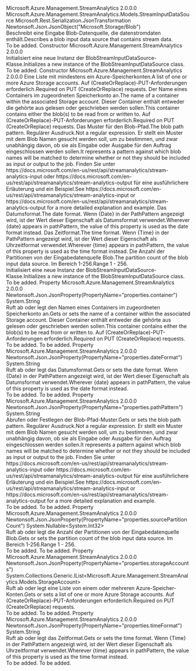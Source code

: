 <Type Name="BlobStreamInputDataSource" FullName="Microsoft.Azure.Management.StreamAnalytics.Models.BlobStreamInputDataSource">
  <TypeSignature Language="C#" Value="public class BlobStreamInputDataSource : Microsoft.Azure.Management.StreamAnalytics.Models.StreamInputDataSource" />
  <TypeSignature Language="ILAsm" Value=".class public auto ansi beforefieldinit BlobStreamInputDataSource extends Microsoft.Azure.Management.StreamAnalytics.Models.StreamInputDataSource" />
  <TypeSignature Language="DocId" Value="T:Microsoft.Azure.Management.StreamAnalytics.Models.BlobStreamInputDataSource" />
  <TypeSignature Language="VB.NET" Value="Public Class BlobStreamInputDataSource&#xA;Inherits StreamInputDataSource" />
  <TypeSignature Language="F#" Value="type BlobStreamInputDataSource = class&#xA;    inherit StreamInputDataSource" />
  <AssemblyInfo>
    <AssemblyName>Microsoft.Azure.Management.StreamAnalytics</AssemblyName>
    <AssemblyVersion>2.0.0.0</AssemblyVersion>
  </AssemblyInfo>
  <Base>
    <BaseTypeName>Microsoft.Azure.Management.StreamAnalytics.Models.StreamInputDataSource</BaseTypeName>
  </Base>
  <Interfaces />
  <Attributes>
    <Attribute>
      <AttributeName>Microsoft.Rest.Serialization.JsonTransformation</AttributeName>
    </Attribute>
    <Attribute>
      <AttributeName>Newtonsoft.Json.JsonObject("Microsoft.Storage/Blob")</AttributeName>
    </Attribute>
  </Attributes>
  <Docs>
    <summary>
            <span data-ttu-id="4c679-101">Beschreibt eine Eingabe Blob-Datenquelle, die datenstromdaten enthält.</span><span class="sxs-lookup"><span data-stu-id="4c679-101">Describes a blob input data source that contains stream data.</span></span>
            </summary>
    <remarks>To be added.</remarks>
  </Docs>
  <Members>
    <Member MemberName=".ctor">
      <MemberSignature Language="C#" Value="public BlobStreamInputDataSource ();" />
      <MemberSignature Language="ILAsm" Value=".method public hidebysig specialname rtspecialname instance void .ctor() cil managed" />
      <MemberSignature Language="DocId" Value="M:Microsoft.Azure.Management.StreamAnalytics.Models.BlobStreamInputDataSource.#ctor" />
      <MemberSignature Language="VB.NET" Value="Public Sub New ()" />
      <MemberType>Constructor</MemberType>
      <AssemblyInfo>
        <AssemblyName>Microsoft.Azure.Management.StreamAnalytics</AssemblyName>
        <AssemblyVersion>2.0.0.0</AssemblyVersion>
      </AssemblyInfo>
      <Parameters />
      <Docs>
        <summary>
            <span data-ttu-id="4c679-102">Initialisiert eine neue Instanz der BlobStreamInputDataSource-Klasse.</span><span class="sxs-lookup"><span data-stu-id="4c679-102">Initializes a new instance of the BlobStreamInputDataSource class.</span></span>
            </summary>
        <remarks>To be added.</remarks>
      </Docs>
    </Member>
    <Member MemberName=".ctor">
      <MemberSignature Language="C#" Value="public BlobStreamInputDataSource (System.Collections.Generic.IList&lt;Microsoft.Azure.Management.StreamAnalytics.Models.StorageAccount&gt; storageAccounts = null, string container = null, string pathPattern = null, string dateFormat = null, string timeFormat = null, Nullable&lt;int&gt; sourcePartitionCount = null);" />
      <MemberSignature Language="ILAsm" Value=".method public hidebysig specialname rtspecialname instance void .ctor(class System.Collections.Generic.IList`1&lt;class Microsoft.Azure.Management.StreamAnalytics.Models.StorageAccount&gt; storageAccounts, string container, string pathPattern, string dateFormat, string timeFormat, valuetype System.Nullable`1&lt;int32&gt; sourcePartitionCount) cil managed" />
      <MemberSignature Language="DocId" Value="M:Microsoft.Azure.Management.StreamAnalytics.Models.BlobStreamInputDataSource.#ctor(System.Collections.Generic.IList{Microsoft.Azure.Management.StreamAnalytics.Models.StorageAccount},System.String,System.String,System.String,System.String,System.Nullable{System.Int32})" />
      <MemberSignature Language="VB.NET" Value="Public Sub New (Optional storageAccounts As IList(Of StorageAccount) = null, Optional container As String = null, Optional pathPattern As String = null, Optional dateFormat As String = null, Optional timeFormat As String = null, Optional sourcePartitionCount As Nullable(Of Integer) = null)" />
      <MemberSignature Language="F#" Value="new Microsoft.Azure.Management.StreamAnalytics.Models.BlobStreamInputDataSource : System.Collections.Generic.IList&lt;Microsoft.Azure.Management.StreamAnalytics.Models.StorageAccount&gt; * string * string * string * string * Nullable&lt;int&gt; -&gt; Microsoft.Azure.Management.StreamAnalytics.Models.BlobStreamInputDataSource" Usage="new Microsoft.Azure.Management.StreamAnalytics.Models.BlobStreamInputDataSource (storageAccounts, container, pathPattern, dateFormat, timeFormat, sourcePartitionCount)" />
      <MemberType>Constructor</MemberType>
      <AssemblyInfo>
        <AssemblyName>Microsoft.Azure.Management.StreamAnalytics</AssemblyName>
        <AssemblyVersion>2.0.0.0</AssemblyVersion>
      </AssemblyInfo>
      <Parameters>
        <Parameter Name="storageAccounts" Type="System.Collections.Generic.IList&lt;Microsoft.Azure.Management.StreamAnalytics.Models.StorageAccount&gt;" />
        <Parameter Name="container" Type="System.String" />
        <Parameter Name="pathPattern" Type="System.String" />
        <Parameter Name="dateFormat" Type="System.String" />
        <Parameter Name="timeFormat" Type="System.String" />
        <Parameter Name="sourcePartitionCount" Type="System.Nullable&lt;System.Int32&gt;" />
      </Parameters>
      <Docs>
        <param name="storageAccounts"><span data-ttu-id="4c679-103">Eine Liste mit mindestens ein Azure-Speicherkonten.</span><span class="sxs-lookup"><span data-stu-id="4c679-103">A list of one or more Azure Storage accounts.</span></span> <span data-ttu-id="4c679-104">Auf (CreateOrReplace)-PUT-Anforderungen erforderlich.</span><span class="sxs-lookup"><span data-stu-id="4c679-104">Required on PUT (CreateOrReplace) requests.</span></span></param>
        <param name="container"><span data-ttu-id="4c679-105">Der Name eines Containers im zugeordneten Speicherkonto an.</span><span class="sxs-lookup"><span data-stu-id="4c679-105">The name of a container within the associated Storage account.</span></span> <span data-ttu-id="4c679-106">Dieser Container enthält entweder die gehörte aus gelesen oder geschrieben werden sollen.</span><span class="sxs-lookup"><span data-stu-id="4c679-106">This container contains either the blob(s) to be read from or written to.</span></span> <span data-ttu-id="4c679-107">Auf (CreateOrReplace)-PUT-Anforderungen erforderlich.</span><span class="sxs-lookup"><span data-stu-id="4c679-107">Required on PUT (CreateOrReplace) requests.</span></span></param>
        <param name="pathPattern"><span data-ttu-id="4c679-108">Das Muster für den Blob-Pfad.</span><span class="sxs-lookup"><span data-stu-id="4c679-108">The blob path pattern.</span></span> <span data-ttu-id="4c679-109">Regulärer Ausdruck.</span><span class="sxs-lookup"><span data-stu-id="4c679-109">Not a regular expression.</span></span> <span data-ttu-id="4c679-110">Er stellt ein Muster mit dem Blob Namen gesucht werden soll, um zu bestimmen, und zwar unabhängig davon, ob sie als Eingabe oder Ausgabe für den Auftrag eingeschlossen werden sollen.</span><span class="sxs-lookup"><span data-stu-id="4c679-110">It represents a pattern against which blob names will be matched to determine whether or not they should be included as input or output to the job.</span></span> <span data-ttu-id="4c679-111">Finden Sie unter https://docs.microsoft.com/en-us/rest/api/streamanalytics/stream-analytics-input oder https://docs.microsoft.com/en-us/rest/api/streamanalytics/stream-analytics-output für eine ausführlichere Erläuterung und ein Beispiel.</span><span class="sxs-lookup"><span data-stu-id="4c679-111">See https://docs.microsoft.com/en-us/rest/api/streamanalytics/stream-analytics-input or https://docs.microsoft.com/en-us/rest/api/streamanalytics/stream-analytics-output for a more detailed explanation and example.</span></span></param>
        <param name="dateFormat"><span data-ttu-id="4c679-112">Das Datumsformat.</span><span class="sxs-lookup"><span data-stu-id="4c679-112">The date format.</span></span> <span data-ttu-id="4c679-113">Wenn {Date} in der PathPattern angezeigt wird, ist der Wert dieser Eigenschaft als Datumsformat verwendet.</span><span class="sxs-lookup"><span data-stu-id="4c679-113">Wherever {date} appears in pathPattern, the value of this property is used as the date format instead.</span></span></param>
        <param name="timeFormat"><span data-ttu-id="4c679-114">Das Zeitformat.</span><span class="sxs-lookup"><span data-stu-id="4c679-114">The time format.</span></span> <span data-ttu-id="4c679-115">Wenn {Time} in der PathPattern angezeigt wird, ist der Wert dieser Eigenschaft als Uhrzeitformat verwendet.</span><span class="sxs-lookup"><span data-stu-id="4c679-115">Wherever {time} appears in pathPattern, the value of this property is used as the time format instead.</span></span></param>
        <param name="sourcePartitionCount"><span data-ttu-id="4c679-116">Die Anzahl der Partitionen von der Eingabedatenquelle Blob.</span><span class="sxs-lookup"><span data-stu-id="4c679-116">The partition count of the blob input data source.</span></span> <span data-ttu-id="4c679-117">Im Bereich 1-256.</span><span class="sxs-lookup"><span data-stu-id="4c679-117">Range 1 - 256.</span></span></param>
        <summary>
            <span data-ttu-id="4c679-118">Initialisiert eine neue Instanz der BlobStreamInputDataSource-Klasse.</span><span class="sxs-lookup"><span data-stu-id="4c679-118">Initializes a new instance of the BlobStreamInputDataSource class.</span></span>
            </summary>
        <remarks>To be added.</remarks>
      </Docs>
    </Member>
    <Member MemberName="Container">
      <MemberSignature Language="C#" Value="public string Container { get; set; }" />
      <MemberSignature Language="ILAsm" Value=".property instance string Container" />
      <MemberSignature Language="DocId" Value="P:Microsoft.Azure.Management.StreamAnalytics.Models.BlobStreamInputDataSource.Container" />
      <MemberSignature Language="VB.NET" Value="Public Property Container As String" />
      <MemberSignature Language="F#" Value="member this.Container : string with get, set" Usage="Microsoft.Azure.Management.StreamAnalytics.Models.BlobStreamInputDataSource.Container" />
      <MemberType>Property</MemberType>
      <AssemblyInfo>
        <AssemblyName>Microsoft.Azure.Management.StreamAnalytics</AssemblyName>
        <AssemblyVersion>2.0.0.0</AssemblyVersion>
      </AssemblyInfo>
      <Attributes>
        <Attribute>
          <AttributeName>Newtonsoft.Json.JsonProperty(PropertyName="properties.container")</AttributeName>
        </Attribute>
      </Attributes>
      <ReturnValue>
        <ReturnType>System.String</ReturnType>
      </ReturnValue>
      <Docs>
        <summary>
            <span data-ttu-id="4c679-119">Ruft ab oder legt den Namen eines Containers im zugeordneten Speicherkonto an.</span><span class="sxs-lookup"><span data-stu-id="4c679-119">Gets or sets the name of a container within the associated Storage account.</span></span> <span data-ttu-id="4c679-120">Dieser Container enthält entweder die gehörte aus gelesen oder geschrieben werden sollen.</span><span class="sxs-lookup"><span data-stu-id="4c679-120">This container contains either the blob(s) to be read from or written to.</span></span> <span data-ttu-id="4c679-121">Auf (CreateOrReplace)-PUT-Anforderungen erforderlich.</span><span class="sxs-lookup"><span data-stu-id="4c679-121">Required on PUT (CreateOrReplace) requests.</span></span>
            </summary>
        <value>To be added.</value>
        <remarks>To be added.</remarks>
      </Docs>
    </Member>
    <Member MemberName="DateFormat">
      <MemberSignature Language="C#" Value="public string DateFormat { get; set; }" />
      <MemberSignature Language="ILAsm" Value=".property instance string DateFormat" />
      <MemberSignature Language="DocId" Value="P:Microsoft.Azure.Management.StreamAnalytics.Models.BlobStreamInputDataSource.DateFormat" />
      <MemberSignature Language="VB.NET" Value="Public Property DateFormat As String" />
      <MemberSignature Language="F#" Value="member this.DateFormat : string with get, set" Usage="Microsoft.Azure.Management.StreamAnalytics.Models.BlobStreamInputDataSource.DateFormat" />
      <MemberType>Property</MemberType>
      <AssemblyInfo>
        <AssemblyName>Microsoft.Azure.Management.StreamAnalytics</AssemblyName>
        <AssemblyVersion>2.0.0.0</AssemblyVersion>
      </AssemblyInfo>
      <Attributes>
        <Attribute>
          <AttributeName>Newtonsoft.Json.JsonProperty(PropertyName="properties.dateFormat")</AttributeName>
        </Attribute>
      </Attributes>
      <ReturnValue>
        <ReturnType>System.String</ReturnType>
      </ReturnValue>
      <Docs>
        <summary>
            <span data-ttu-id="4c679-122">Ruft ab oder legt das Datumsformat.</span><span class="sxs-lookup"><span data-stu-id="4c679-122">Gets or sets the date format.</span></span> <span data-ttu-id="4c679-123">Wenn {Date} in der PathPattern angezeigt wird, ist der Wert dieser Eigenschaft als Datumsformat verwendet.</span><span class="sxs-lookup"><span data-stu-id="4c679-123">Wherever {date} appears in pathPattern, the value of this property is used as the date format instead.</span></span>
            </summary>
        <value>To be added.</value>
        <remarks>To be added.</remarks>
      </Docs>
    </Member>
    <Member MemberName="PathPattern">
      <MemberSignature Language="C#" Value="public string PathPattern { get; set; }" />
      <MemberSignature Language="ILAsm" Value=".property instance string PathPattern" />
      <MemberSignature Language="DocId" Value="P:Microsoft.Azure.Management.StreamAnalytics.Models.BlobStreamInputDataSource.PathPattern" />
      <MemberSignature Language="VB.NET" Value="Public Property PathPattern As String" />
      <MemberSignature Language="F#" Value="member this.PathPattern : string with get, set" Usage="Microsoft.Azure.Management.StreamAnalytics.Models.BlobStreamInputDataSource.PathPattern" />
      <MemberType>Property</MemberType>
      <AssemblyInfo>
        <AssemblyName>Microsoft.Azure.Management.StreamAnalytics</AssemblyName>
        <AssemblyVersion>2.0.0.0</AssemblyVersion>
      </AssemblyInfo>
      <Attributes>
        <Attribute>
          <AttributeName>Newtonsoft.Json.JsonProperty(PropertyName="properties.pathPattern")</AttributeName>
        </Attribute>
      </Attributes>
      <ReturnValue>
        <ReturnType>System.String</ReturnType>
      </ReturnValue>
      <Docs>
        <summary>
            <span data-ttu-id="4c679-124">Abrufen oder Festlegen der Blob-Pfad-Muster.</span><span class="sxs-lookup"><span data-stu-id="4c679-124">Gets or sets the blob path pattern.</span></span> <span data-ttu-id="4c679-125">Regulärer Ausdruck.</span><span class="sxs-lookup"><span data-stu-id="4c679-125">Not a regular expression.</span></span> <span data-ttu-id="4c679-126">Er stellt ein Muster mit dem Blob Namen gesucht werden soll, um zu bestimmen, und zwar unabhängig davon, ob sie als Eingabe oder Ausgabe für den Auftrag eingeschlossen werden sollen.</span><span class="sxs-lookup"><span data-stu-id="4c679-126">It represents a pattern against which blob names will be matched to determine whether or not they should be included as input or output to the job.</span></span> <span data-ttu-id="4c679-127">Finden Sie unter https://docs.microsoft.com/en-us/rest/api/streamanalytics/stream-analytics-input oder https://docs.microsoft.com/en-us/rest/api/streamanalytics/stream-analytics-output für eine ausführlichere Erläuterung und ein Beispiel.</span><span class="sxs-lookup"><span data-stu-id="4c679-127">See https://docs.microsoft.com/en-us/rest/api/streamanalytics/stream-analytics-input or https://docs.microsoft.com/en-us/rest/api/streamanalytics/stream-analytics-output for a more detailed explanation and example.</span></span>
            </summary>
        <value>To be added.</value>
        <remarks>To be added.</remarks>
      </Docs>
    </Member>
    <Member MemberName="SourcePartitionCount">
      <MemberSignature Language="C#" Value="public Nullable&lt;int&gt; SourcePartitionCount { get; set; }" />
      <MemberSignature Language="ILAsm" Value=".property instance valuetype System.Nullable`1&lt;int32&gt; SourcePartitionCount" />
      <MemberSignature Language="DocId" Value="P:Microsoft.Azure.Management.StreamAnalytics.Models.BlobStreamInputDataSource.SourcePartitionCount" />
      <MemberSignature Language="VB.NET" Value="Public Property SourcePartitionCount As Nullable(Of Integer)" />
      <MemberSignature Language="F#" Value="member this.SourcePartitionCount : Nullable&lt;int&gt; with get, set" Usage="Microsoft.Azure.Management.StreamAnalytics.Models.BlobStreamInputDataSource.SourcePartitionCount" />
      <MemberType>Property</MemberType>
      <AssemblyInfo>
        <AssemblyName>Microsoft.Azure.Management.StreamAnalytics</AssemblyName>
        <AssemblyVersion>2.0.0.0</AssemblyVersion>
      </AssemblyInfo>
      <Attributes>
        <Attribute>
          <AttributeName>Newtonsoft.Json.JsonProperty(PropertyName="properties.sourcePartitionCount")</AttributeName>
        </Attribute>
      </Attributes>
      <ReturnValue>
        <ReturnType>System.Nullable&lt;System.Int32&gt;</ReturnType>
      </ReturnValue>
      <Docs>
        <summary>
            <span data-ttu-id="4c679-128">Ruft ab oder legt die Anzahl der Partitionen von der Eingabedatenquelle Blob.</span><span class="sxs-lookup"><span data-stu-id="4c679-128">Gets or sets the partition count of the blob input data source.</span></span>
            <span data-ttu-id="4c679-129">Im Bereich 1-256.</span><span class="sxs-lookup"><span data-stu-id="4c679-129">Range 1 - 256.</span></span>
            </summary>
        <value>To be added.</value>
        <remarks>To be added.</remarks>
      </Docs>
    </Member>
    <Member MemberName="StorageAccounts">
      <MemberSignature Language="C#" Value="public System.Collections.Generic.IList&lt;Microsoft.Azure.Management.StreamAnalytics.Models.StorageAccount&gt; StorageAccounts { get; set; }" />
      <MemberSignature Language="ILAsm" Value=".property instance class System.Collections.Generic.IList`1&lt;class Microsoft.Azure.Management.StreamAnalytics.Models.StorageAccount&gt; StorageAccounts" />
      <MemberSignature Language="DocId" Value="P:Microsoft.Azure.Management.StreamAnalytics.Models.BlobStreamInputDataSource.StorageAccounts" />
      <MemberSignature Language="VB.NET" Value="Public Property StorageAccounts As IList(Of StorageAccount)" />
      <MemberSignature Language="F#" Value="member this.StorageAccounts : System.Collections.Generic.IList&lt;Microsoft.Azure.Management.StreamAnalytics.Models.StorageAccount&gt; with get, set" Usage="Microsoft.Azure.Management.StreamAnalytics.Models.BlobStreamInputDataSource.StorageAccounts" />
      <MemberType>Property</MemberType>
      <AssemblyInfo>
        <AssemblyName>Microsoft.Azure.Management.StreamAnalytics</AssemblyName>
        <AssemblyVersion>2.0.0.0</AssemblyVersion>
      </AssemblyInfo>
      <Attributes>
        <Attribute>
          <AttributeName>Newtonsoft.Json.JsonProperty(PropertyName="properties.storageAccounts")</AttributeName>
        </Attribute>
      </Attributes>
      <ReturnValue>
        <ReturnType>System.Collections.Generic.IList&lt;Microsoft.Azure.Management.StreamAnalytics.Models.StorageAccount&gt;</ReturnType>
      </ReturnValue>
      <Docs>
        <summary>
            <span data-ttu-id="4c679-130">Ruft ab oder legt eine Liste von einem oder mehreren Azure-Speicher-Konten.</span><span class="sxs-lookup"><span data-stu-id="4c679-130">Gets or sets a list of one or more Azure Storage accounts.</span></span> <span data-ttu-id="4c679-131">Auf (CreateOrReplace)-PUT-Anforderungen erforderlich.</span><span class="sxs-lookup"><span data-stu-id="4c679-131">Required on PUT (CreateOrReplace) requests.</span></span>
            </summary>
        <value>To be added.</value>
        <remarks>To be added.</remarks>
      </Docs>
    </Member>
    <Member MemberName="TimeFormat">
      <MemberSignature Language="C#" Value="public string TimeFormat { get; set; }" />
      <MemberSignature Language="ILAsm" Value=".property instance string TimeFormat" />
      <MemberSignature Language="DocId" Value="P:Microsoft.Azure.Management.StreamAnalytics.Models.BlobStreamInputDataSource.TimeFormat" />
      <MemberSignature Language="VB.NET" Value="Public Property TimeFormat As String" />
      <MemberSignature Language="F#" Value="member this.TimeFormat : string with get, set" Usage="Microsoft.Azure.Management.StreamAnalytics.Models.BlobStreamInputDataSource.TimeFormat" />
      <MemberType>Property</MemberType>
      <AssemblyInfo>
        <AssemblyName>Microsoft.Azure.Management.StreamAnalytics</AssemblyName>
        <AssemblyVersion>2.0.0.0</AssemblyVersion>
      </AssemblyInfo>
      <Attributes>
        <Attribute>
          <AttributeName>Newtonsoft.Json.JsonProperty(PropertyName="properties.timeFormat")</AttributeName>
        </Attribute>
      </Attributes>
      <ReturnValue>
        <ReturnType>System.String</ReturnType>
      </ReturnValue>
      <Docs>
        <summary>
            <span data-ttu-id="4c679-132">Ruft ab oder legt das Zeitformat.</span><span class="sxs-lookup"><span data-stu-id="4c679-132">Gets or sets the time format.</span></span> <span data-ttu-id="4c679-133">Wenn {Time} in der PathPattern angezeigt wird, ist der Wert dieser Eigenschaft als Uhrzeitformat verwendet.</span><span class="sxs-lookup"><span data-stu-id="4c679-133">Wherever {time} appears in pathPattern, the value of this property is used as the time format instead.</span></span>
            </summary>
        <value>To be added.</value>
        <remarks>To be added.</remarks>
      </Docs>
    </Member>
  </Members>
</Type>